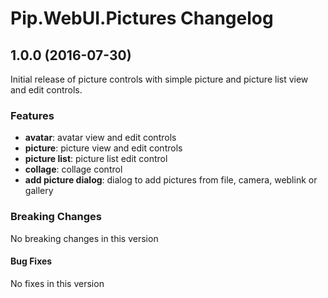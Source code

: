 # Pip.WebUI.Pictures Changelog

## <a name="1.0.0"></a> 1.0.0 (2016-07-30)

Initial release of picture controls with simple picture and picture list view and edit controls.

### Features
* **avatar**: avatar view and edit controls
* **picture**: picture view and edit controls
* **picture list**: picture list edit control
* **collage**: collage control
* **add picture dialog**: dialog to add pictures from file, camera, weblink or gallery

### Breaking Changes
No breaking changes in this version

#### Bug Fixes
No fixes in this version
